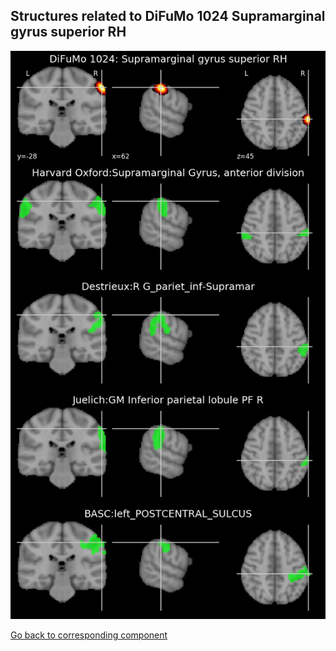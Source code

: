 


## Structures related to DiFuMo 1024 Supramarginal gyrus superior RH

![418](418.jpg "Structures related to DiFuMo 1024 Supramarginal gyrus superior RH")

[Go back to corresponding component](https://parietal-inria.github.io/DiFuMo/1024/html/418.html)